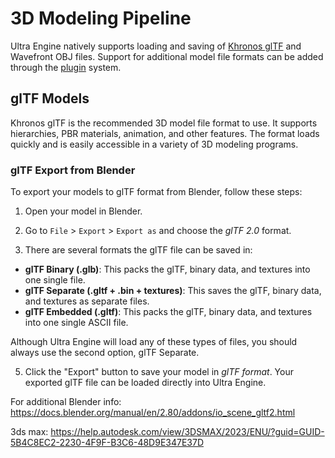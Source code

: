 # 3D Modeling Pipeline

Ultra Engine natively supports loading and saving of [Khronos glTF](https://www.khronos.org/gltf/) and Wavefront OBJ files. Support for additional model file formats can be added through the [plugin](Plugin.md) system.

## glTF Models

Khronos glTF is the recommended 3D model file format to use. It supports hierarchies, PBR materials, animation, and other features. The format loads quickly and is easily accessible in a variety of 3D modeling programs.

### glTF Export from Blender

To export your models to glTF format from Blender, follow these steps:

1. Open your model in Blender.

2. Go to `File` > `Export` > `Export as` and choose the *glTF 2.0* format.

3. There are several formats the glTF file can be saved in:
  - **glTF Binary (.glb)**: This packs the glTF, binary data, and textures into one single file.
  - **glTF Separate (.gltf + .bin + textures)**: This saves the glTF, binary data, and textures as separate files.
  - **glTF Embedded (.gltf)**: This packs the glTF, binary data, and textures into one single ASCII file. 

Although Ultra Engine will load any of these types of files, you should always use the second option, glTF Separate.

5. Click the "Export" button to save your model in *glTF format*. Your exported glTF file can be loaded directly into Ultra Engine.

For additional Blender info: https://docs.blender.org/manual/en/2.80/addons/io_scene_gltf2.html

3ds max: https://help.autodesk.com/view/3DSMAX/2023/ENU/?guid=GUID-5B4C8EC2-2230-4F9F-B3C6-48D9E347E37D
